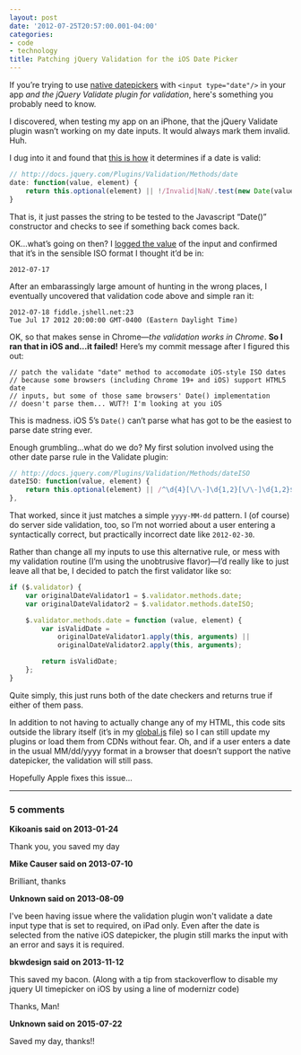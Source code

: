 ```yaml
---
layout: post
date: '2012-07-25T20:57:00.001-04:00'
categories:
- code
- technology
title: Patching jQuery Validation for the iOS Date Picker
---
```


If you’re trying to use [native datepickers](../../2012/07/let-browser-handle-datepicker-if-it-can.html) with `<input type="date"/>` in your app *and the jQuery Validate plugin for validation*, here's something you probably need to know.

I discovered, when testing my app on an iPhone, that the jQuery Validate plugin wasn’t working on my date inputs. It would always mark them invalid. Huh.

I dug into it and found that [this is how](https://github.com/jzaefferer/jquery-validation/blob/907467e874e8812ee9547cc7073d793dfd253f2f/jquery.validate.js#L1107) it determines if a date is valid:  

```js
// http://docs.jquery.com/Plugins/Validation/Methods/date
date: function(value, element) {
    return this.optional(element) || !/Invalid|NaN/.test(new Date(value));
}
```

That is, it just passes the string to be tested to the Javascript “Date()” constructor and checks to see if something back comes back.


OK...what’s going on then? I [logged the value](http://jsfiddle.net/mharen/EXsKA/) of the input and confirmed that it’s in the sensible ISO format I thought it’d be in:

```
2012-07-17 
```

After an embarassingly large amount of hunting in the wrong places, I eventually uncovered that validation code above and simple ran it:

```
2012-07-18 fiddle.jshell.net:23
Tue Jul 17 2012 20:00:00 GMT-0400 (Eastern Daylight Time) 
```

OK, so that makes sense in Chrome—*the validation works in Chrome*. **So I ran that in iOS and...it failed!** Here’s my commit message after I figured this out:

```
// patch the validate "date" method to accomodate iOS-style ISO dates
// because some browsers (including Chrome 19+ and iOS) support HTML5 date
// inputs, but some of those same browsers' Date() implementation
// doesn't parse them... WUT?! I'm looking at you iOS
```

This is madness. iOS 5’s `Date()` can’t parse what has got to be the easiest to parse date string ever.

Enough grumbling...what do we do? My first solution involved using the other date parse rule in the Validate plugin: 

```js
// http://docs.jquery.com/Plugins/Validation/Methods/dateISO
dateISO: function(value, element) {
    return this.optional(element) || /^\d{4}[\/\-]\d{1,2}[\/\-]\d{1,2}$/.test(value);
},
```

That worked, since it just matches a simple `yyyy-MM-dd` pattern. I (of course) do server side validation, too, so I’m not worried about a user entering a syntactically correct, but practically incorrect date like `2012-02-30`.

Rather than change all my inputs to use this alternative rule, or mess with my validation routine (I’m using the unobtrusive flavor)—I’d really like to just leave all that be, I decided to patch the first validator like so:


```js
if ($.validator) {
    var originalDateValidator1 = $.validator.methods.date;
    var originalDateValidator2 = $.validator.methods.dateISO;

    $.validator.methods.date = function (value, element) {
        var isValidDate =
            originalDateValidator1.apply(this, arguments) ||
            originalDateValidator2.apply(this, arguments);

        return isValidDate;
    };
}
```

Quite simply, this just runs both of the date checkers and returns true if either of them pass.

In addition to not having to actually change any of my HTML, this code sits outside the library itself (it’s in my [global.js](https://github.com/mharen/service-tracker/blob/1bac669089a4b2c6c4c472a6c972073353726954/service-tracker-mvc/Scripts/script.js#L20) file) so I can still update my plugins or load them from CDNs without fear. Oh, and if a user enters a date in the usual MM/dd/yyyy format in a browser that doesn’t support the native datepicker, the validation will still pass.

Hopefully Apple fixes this issue...

---

### 5 comments

**Kikoanis said on 2013-01-24**

Thank you, you saved my day

**Mike Causer said on 2013-07-10**

Brilliant, thanks

**Unknown said on 2013-08-09**

I've been having issue where the validation plugin won't validate a date input type that is set to required, on iPad only. Even after the date is selected from the native iOS datepicker, the plugin still marks the input with an error and says it is required.

**bkwdesign said on 2013-11-12**

This saved my bacon. (Along with a tip from stackoverflow to disable my jquery UI timepicker on iOS by using a line of modernizr code)

Thanks, Man!

**Unknown said on 2015-07-22**

Saved my day, thanks!!
